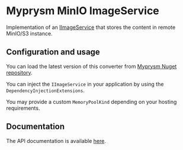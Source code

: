 ﻿# Myprysm MinIO ImageService

Implementation of an [IImageService](../../abstractions/Myprysm.ImageService.Abstractions/README.md)
that stores the content in remote MinIO/S3 instance.

## Configuration and usage

You can load the latest version of this converter from [Myprysm Nuget repository](https://baget.myprysm.fr/packages/myprysm.imageservice.imagesharp).

You can inject the `IImageService` in your application by using the `DependencyInjectionExtensions`.

You may provide a custom `MemoryPoolKind` depending on your hosting requirements.

## Documentation

The API documentation is available [here](documentation/index.md).
